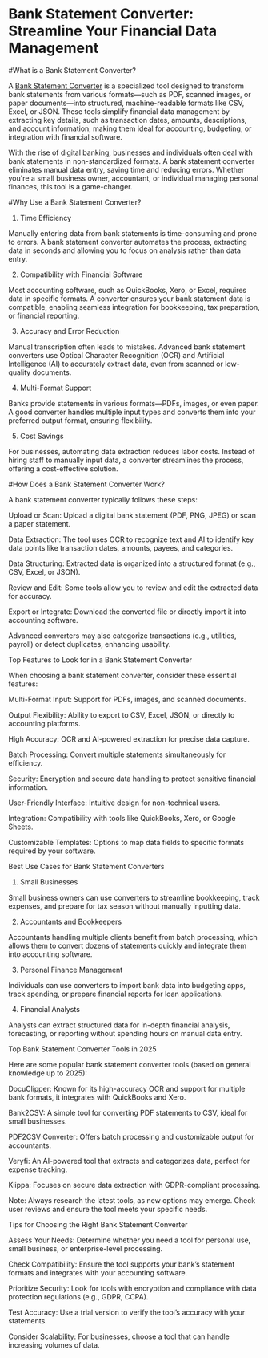 
# Bank Statement Converter: Streamline Your Financial Data Management

#What is a Bank Statement Converter?

A <a href="https://convertebankstatement.com/">Bank Statement Converter</a> is a specialized tool designed to transform bank statements from various formats—such as PDF, scanned images, or paper documents—into structured, machine-readable formats like CSV, Excel, or JSON. These tools simplify financial data management by extracting key details, such as transaction dates, amounts, descriptions, and account information, making them ideal for accounting, budgeting, or integration with financial software.

With the rise of digital banking, businesses and individuals often deal with bank statements in non-standardized formats. A bank statement converter eliminates manual data entry, saving time and reducing errors. Whether you're a small business owner, accountant, or individual managing personal finances, this tool is a game-changer.

#Why Use a Bank Statement Converter?

1. Time Efficiency

Manually entering data from bank statements is time-consuming and prone to errors. A bank statement converter automates the process, extracting data in seconds and allowing you to focus on analysis rather than data entry.

2. Compatibility with Financial Software

Most accounting software, such as QuickBooks, Xero, or Excel, requires data in specific formats. A converter ensures your bank statement data is compatible, enabling seamless integration for bookkeeping, tax preparation, or financial reporting.

3. Accuracy and Error Reduction

Manual transcription often leads to mistakes. Advanced bank statement converters use Optical Character Recognition (OCR) and Artificial Intelligence (AI) to accurately extract data, even from scanned or low-quality documents.

4. Multi-Format Support

Banks provide statements in various formats—PDFs, images, or even paper. A good converter handles multiple input types and converts them into your preferred output format, ensuring flexibility.

5. Cost Savings

For businesses, automating data extraction reduces labor costs. Instead of hiring staff to manually input data, a converter streamlines the process, offering a cost-effective solution.

#How Does a Bank Statement Converter Work?

A bank statement converter typically follows these steps:

Upload or Scan: Upload a digital bank statement (PDF, PNG, JPEG) or scan a paper statement.

Data Extraction: The tool uses OCR to recognize text and AI to identify key data points like transaction dates, amounts, payees, and categories.

Data Structuring: Extracted data is organized into a structured format (e.g., CSV, Excel, or JSON).

Review and Edit: Some tools allow you to review and edit the extracted data for accuracy.

Export or Integrate: Download the converted file or directly import it into accounting software.

Advanced converters may also categorize transactions (e.g., utilities, payroll) or detect duplicates, enhancing usability.

Top Features to Look for in a Bank Statement Converter

When choosing a bank statement converter, consider these essential features:





Multi-Format Input: Support for PDFs, images, and scanned documents.



Output Flexibility: Ability to export to CSV, Excel, JSON, or directly to accounting platforms.



High Accuracy: OCR and AI-powered extraction for precise data capture.



Batch Processing: Convert multiple statements simultaneously for efficiency.



Security: Encryption and secure data handling to protect sensitive financial information.



User-Friendly Interface: Intuitive design for non-technical users.



Integration: Compatibility with tools like QuickBooks, Xero, or Google Sheets.



Customizable Templates: Options to map data fields to specific formats required by your software.

Best Use Cases for Bank Statement Converters

1. Small Businesses

Small business owners can use converters to streamline bookkeeping, track expenses, and prepare for tax season without manually inputting data.

2. Accountants and Bookkeepers

Accountants handling multiple clients benefit from batch processing, which allows them to convert dozens of statements quickly and integrate them into accounting software.

3. Personal Finance Management

Individuals can use converters to import bank data into budgeting apps, track spending, or prepare financial reports for loan applications.

4. Financial Analysts

Analysts can extract structured data for in-depth financial analysis, forecasting, or reporting without spending hours on manual data entry.

Top Bank Statement Converter Tools in 2025

Here are some popular bank statement converter tools (based on general knowledge up to 2025):





DocuClipper: Known for its high-accuracy OCR and support for multiple bank formats, it integrates with QuickBooks and Xero.



Bank2CSV: A simple tool for converting PDF statements to CSV, ideal for small businesses.



PDF2CSV Converter: Offers batch processing and customizable output for accountants.



Veryfi: An AI-powered tool that extracts and categorizes data, perfect for expense tracking.



Klippa: Focuses on secure data extraction with GDPR-compliant processing.

Note: Always research the latest tools, as new options may emerge. Check user reviews and ensure the tool meets your specific needs.

Tips for Choosing the Right Bank Statement Converter





Assess Your Needs: Determine whether you need a tool for personal use, small business, or enterprise-level processing.



Check Compatibility: Ensure the tool supports your bank’s statement formats and integrates with your accounting software.



Prioritize Security: Look for tools with encryption and compliance with data protection regulations (e.g., GDPR, CCPA).



Test Accuracy: Use a trial version to verify the tool’s accuracy with your statements.



Consider Scalability: For businesses, choose a tool that can handle increasing volumes of data.

